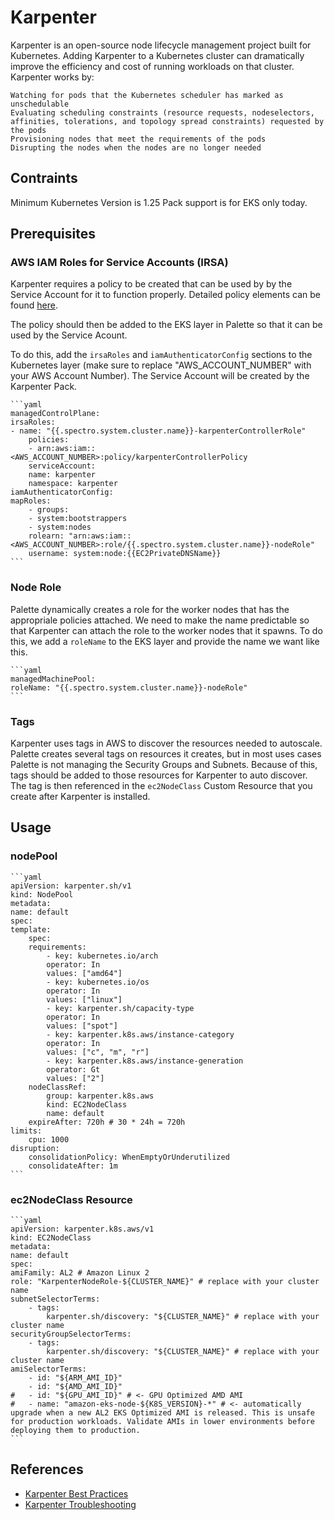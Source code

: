 # Karpenter

Karpenter is an open-source node lifecycle management project built for Kubernetes. Adding Karpenter to a Kubernetes cluster can dramatically improve the efficiency and cost of running workloads on that cluster. Karpenter works by:

    Watching for pods that the Kubernetes scheduler has marked as unschedulable
    Evaluating scheduling constraints (resource requests, nodeselectors, affinities, tolerations, and topology spread constraints) requested by the pods
    Provisioning nodes that meet the requirements of the pods
    Disrupting the nodes when the nodes are no longer needed

## Contraints

Minimum Kubernetes Version is 1.25
Pack support is for EKS only today.

## Prerequisites

### AWS IAM Roles for Service Accounts (IRSA)

Karpenter requires a policy to be created that can be used by by the Service Account for it to function properly.  Detailed policy elements can be found [here](https://karpenter.sh/docs/getting-started/migrating-from-cas/#create-iam-roles).

The policy should then be added to the EKS layer in Palette so that it can be used by the Service Acount.

To do this, add the `irsaRoles` and `iamAuthenticatorConfig` sections to the Kubernetes layer (make sure to replace "AWS_ACCOUNT_NUMBER" with your AWS Account Number).  The Service Account will be created by the Karpenter Pack.

    ```yaml
    managedControlPlane:
    irsaRoles:
    - name: "{{.spectro.system.cluster.name}}-karpenterControllerRole"
        policies:
        - arn:aws:iam::<AWS_ACCOUNT_NUMBER>:policy/karpenterControllerPolicy
        serviceAccount:
        name: karpenter
        namespace: karpenter
    iamAuthenticatorConfig:
    mapRoles:
        - groups:
        - system:bootstrappers
        - system:nodes
        rolearn: "arn:aws:iam::<AWS_ACCOUNT_NUMBER>:role/{{.spectro.system.cluster.name}}-nodeRole"
        username: system:node:{{EC2PrivateDNSName}}
    ```

### Node Role

Palette dynamically creates a role for the worker nodes that has the appropriale policies attached.  We need to make the name predictable so that Karpenter can attach the role to the worker nodes that it spawns.  To do this, we add a `roleName` to the EKS layer and provide the name we want like this.

    ```yaml
    managedMachinePool:
    roleName: "{{.spectro.system.cluster.name}}-nodeRole"
    ```

### Tags

Karpenter uses tags in AWS to discover the resources needed to autoscale.  Palette creates several tags on resources it creates, but in most uses cases Palette is not managing the Security Groups and Subnets.  Because of this, tags should be added to those resources for Karpenter to auto discover.  The tag is then referenced in the `ec2NodeClass` Custom Resource that you create after Karpenter is installed.

## Usage

### nodePool

    ```yaml
    apiVersion: karpenter.sh/v1
    kind: NodePool
    metadata:
    name: default
    spec:
    template:
        spec:
        requirements:
            - key: kubernetes.io/arch
            operator: In
            values: ["amd64"]
            - key: kubernetes.io/os
            operator: In
            values: ["linux"]
            - key: karpenter.sh/capacity-type
            operator: In
            values: ["spot"]
            - key: karpenter.k8s.aws/instance-category
            operator: In
            values: ["c", "m", "r"]
            - key: karpenter.k8s.aws/instance-generation
            operator: Gt
            values: ["2"]
        nodeClassRef:
            group: karpenter.k8s.aws
            kind: EC2NodeClass
            name: default
        expireAfter: 720h # 30 * 24h = 720h
    limits:
        cpu: 1000
    disruption:
        consolidationPolicy: WhenEmptyOrUnderutilized
        consolidateAfter: 1m
    ```

### ec2NodeClass Resource

    ```yaml
    apiVersion: karpenter.k8s.aws/v1
    kind: EC2NodeClass
    metadata:
    name: default
    spec:
    amiFamily: AL2 # Amazon Linux 2
    role: "KarpenterNodeRole-${CLUSTER_NAME}" # replace with your cluster name
    subnetSelectorTerms:
        - tags:
            karpenter.sh/discovery: "${CLUSTER_NAME}" # replace with your cluster name
    securityGroupSelectorTerms:
        - tags:
            karpenter.sh/discovery: "${CLUSTER_NAME}" # replace with your cluster name
    amiSelectorTerms:
        - id: "${ARM_AMI_ID}"
        - id: "${AMD_AMI_ID}"
    #   - id: "${GPU_AMI_ID}" # <- GPU Optimized AMD AMI 
    #   - name: "amazon-eks-node-${K8S_VERSION}-*" # <- automatically upgrade when a new AL2 EKS Optimized AMI is released. This is unsafe for production workloads. Validate AMIs in lower environments before deploying them to production.
    ```

## References

- [Karpenter Best Practices](https://aws.github.io/aws-eks-best-practices/karpenter/)
- [Karpenter Troubleshooting](https://karpenter.sh/docs/troubleshooting/)
